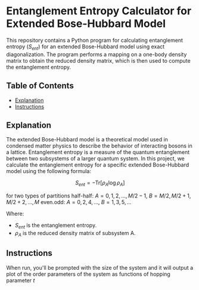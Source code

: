 # Entanglement Entropy Calculator for Extended Bose-Hubbard Model

This repository contains a Python program for calculating entanglement entropy ($S_{ent}$) for an extended Bose-Hubbard model using exact diagonalization. The program performs a mapping on a one-body density matrix to obtain the reduced density matrix, which is then used to compute the entanglement entropy.

## Table of Contents
- [Explanation](#explanation)
- [Instructions](#instructions)

## Explanation

The extended Bose-Hubbard model is a theoretical model used in condensed matter physics to describe the behavior of interacting bosons in a lattice. Entanglement entropy is a measure of the quantum entanglement between two subsystems of a larger quantum system. In this project, we calculate the entanglement entropy for a specific extended Bose-Hubbard model using the following formula:

$$S_{ent} = - \text{Tr} [\rho_A \log \rho_A]$$

for two types of partitions
half-half: $A={0,1,2,...,M/2-1}$, $B={M/2,M/2+1,M/2+2,...,M}$
even.odd: $A={0,2,4,...}$, $B={1,3,5,...}$

Where:
- $S_{ent}$ is the entanglement entropy.
- $\rho_A$ is the reduced density matrix of subsystem A.

## Instructions
When run, you'll be prompted with the size of the system and it will output a plot of the order parameters of the system as functions of hopping parameter $t$

